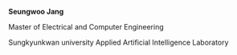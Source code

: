 **Seungwoo Jang**
 
Master of Electrical and Computer Engineering

Sungkyunkwan university Applied Artificial Intelligence Laboratory

<!---
SE93WO/SE93WO is a ✨ special ✨ repository because its `README.md` (this file) appears on your GitHub profile.
You can click the Preview link to take a look at your changes.
--->
